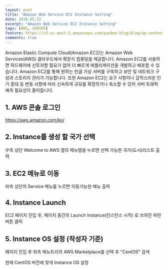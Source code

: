 ```yaml
---
layout: post
title: "Amazon Web Service EC2 Instance Setting"
date: 2018.05.22
excerpt: "Amazon Web Service EC2 Instance Setting"
tags: [AWS, SERVER]
feature: https://s3-us-west-2.amazonaws.com/paubox-blog/blog/wp-content/uploads/2017/03/22113109/AWS-logo.png
comments: true
---
```


Amazon Elastic Compute Cloud(Amazon EC2)는 Amazon Web Services(AWS) 클라우드에서 확장식 컴퓨팅을 제공합니다. Amazon EC2를 사용하면 하드웨어에 선투자할 필요가 없어 더 빠르게 애플리케이션을 개발하고 배포할 수 있습니다. Amazon EC2를 통해 원하는 만큼 가상 서버를 구축하고 보안 및 네트워크 구성과 스토리지 관리가 가능합니다. 또한 Amazon EC2는 요구 사항이나 갑작스러운 인기 증대 등 변동 사항에 따라 신속하게 규모를 확장하거나 축소할 수 있어 서버 트래픽 예측 필요성이 줄어듭니다.

## 1. AWS 콘솔 로그인

https://aws.amazon.com/ko/

## 2. Instance를 생성 할 국가 선택

우측 상단 Welcome to AWS 옆의 메뉴탭을 누르면 선택 가능한 국가(도시)리스트 출력

## 3. EC2 메뉴로 이동

좌측 상단의 Service 메뉴를 누르면 이동가능한 메뉴 출력

## 4. Instance Launch

EC2 페이지 진입 후, 페이지 중간의 Launch Instance(인스턴스 시작) 로 쓰여진 파란 버튼 클릭

## 5. Instance OS 설정 (작성자 기준)

페이지 진입 후 좌측 메뉴트리의 AWS Marketplace를 선택 후 "CentOS" 검색

현재 CentOS 버전에 맞게 Instance OS 설정

